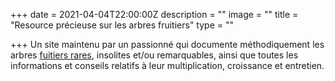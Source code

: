 +++
date = 2021-04-04T22:00:00Z
description = ""
image = ""
title = "Resource précieuse sur les arbres fruitiers"
type = ""

+++
Un site maintenu par un passionné qui documente méthodiquement les arbres [fuitiers rares](http://fruitiers-rares.info/ "Fruitiers Rares"), insolites et/ou remarquables, ainsi que toutes les informations et conseils relatifs à leur multiplication, croissance et entretien.